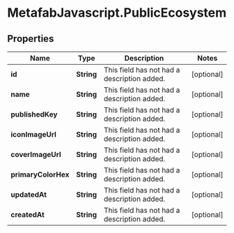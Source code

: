# MetafabJavascript.PublicEcosystem

## Properties

Name | Type | Description | Notes
------------ | ------------- | ------------- | -------------
**id** | **String** | This field has not had a description added. | [optional] 
**name** | **String** | This field has not had a description added. | [optional] 
**publishedKey** | **String** | This field has not had a description added. | [optional] 
**iconImageUrl** | **String** | This field has not had a description added. | [optional] 
**coverImageUrl** | **String** | This field has not had a description added. | [optional] 
**primaryColorHex** | **String** | This field has not had a description added. | [optional] 
**updatedAt** | **String** | This field has not had a description added. | [optional] 
**createdAt** | **String** | This field has not had a description added. | [optional] 


